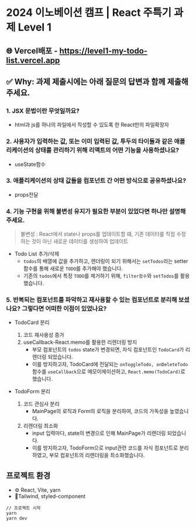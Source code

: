 # 2024 이노베이션 캠프 | React 주특기 과제 Level 1

## 🌐 Vercel배포 - https://level1-my-todo-list.vercel.app

## ✅ Why: 과제 제출시에는 아래 질문의 답변과 함께 제출해주세요.

### 1. **JSX 문법**이란 무엇일까요?

- html과 js를 하나의 파일에서 작성할 수 있도록 한 React만의 파일확장자

### 2. 사용자가 입력하는 값, 또는 이미 입력된 값, 투두의 타이들과 같은 **애플리케이션의 상태를 관리하기 위해 리액트의 어떤 기능을 사용하셨나요**?

- useState함수

### 3. 애플리케이션의 **상태 값들을 컴포넌트 간 어떤 방식으로 공유하셨나요**?

- props전달

### 4. 기능 구현을 위해 **불변성 유지가** 필요한 부분이 있었다면 하나만 설명해 주세요.

> 불변성 : React에서 state나 props를 업데이트할 떄, 기존 데이터를 직접 수정하는 것이 아닌 새로운 데이터를 생성하여 업데이트

- Todo List 추가/삭제
  - `todos`의 배열에 값을 추가하고, 렌더링이 되기 위해서는 `setTodos`라는 setter함수를 통해 새로운 `TODO`를 추가해야 했습니다.
  - 기존의 `todos`에서 특정 `TODO`를 제거하기 위해, `filter함수`와 `setTodos`를 활용했습니다.

### 5. 반복되는 컴포넌트를 파악하고 재사용할 수 있는 **컴포넌트로 분리해 보셨나요?** 그렇다면 **어떠한 이점이 있었나요?**

- TodoCard 분리

  1.  코드 재사용성 증가
  2.  useCallback-React.memo를 활용한 리렌더링 방지
      - 부모 컴포넌트의 `todos` state가 변경되면, 자식 컴포넌트인 `TodoCard`가 리렌더링 되었습니다.
      - 이를 방지하고자, TodoCard에 전달되는 `onToggleTodo, onDeleteTodo`함수를 `useCallback`으로 메모이제이션하고, `React.memo(TodoCard)`로 했습니다.

- TodoForm 분리
  1.  코드 관심사 분리
      - MainPage의 로직과 Form의 로직을 분리하여, 코드의 가독성을 높였습니다.
  2.  리렌더링 최소화
      - input 입력마다, state의 변경으로 인해 MainPage가 리렌더링 되었습니다.
      - 이를 방지하고자, TodoForm으로 input관련 코드를 자식 컴포넌트로 분리하였고, 부모 컴포넌트의 리렌더링을 최소화했습니다.

## 프로젝트 환경

- ⚙️ React, Vite, yarn
- 🔮Tailwind, styled-component

```
// 프로젝트 시작
yarn
yarn dev
```
